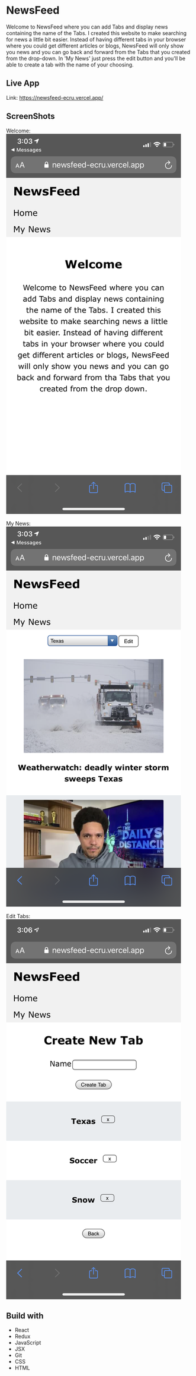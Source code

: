 # NewsFeed

Welcome to NewsFeed where you can add Tabs
and display news containing the name of the Tabs. I created this website to make searching for news a little bit easier. Instead of having different tabs in your browser where you could get different articles or blogs, NewsFeed will only show you news and you can go back and forward from the Tabs that you created from the drop-down. In 'My News' just press the edit button and you'll be able to create a tab with the name of your choosing.

## Live App

Link: https://newsfeed-ecru.vercel.app/

## ScreenShots

Welcome:
![welcome screen](src/Images/welcome.png)

My News:
![my news](src/Images/news.png)

Edit Tabs:
![edit tabs](src/Images/create_tab.png)

## Build with
* React
* Redux
* JavaScript
* JSX
* Git
* CSS
* HTML